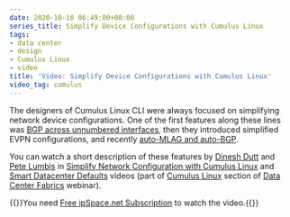 ```yaml
---
date: 2020-10-16 06:49:00+00:00
series_title: Simplify Device Configurations with Cumulus Linux
tags:
- data center
- design
- Cumulus Linux
- video
title: 'Video: Simplify Device Configurations with Cumulus Linux'
video_tag: cumulus
---
```

The designers of Cumulus Linux CLI were always focused on simplifying network device configurations. One of the first features along these lines was [BGP across unnumbered interfaces](/2015/02/bgp-configuration-made-simple-with/), then they introduced simplified EVPN configurations, and recently [auto-MLAG and auto-BGP](/2019/10/auto-mlag-and-auto-bgp-in-cumulus-linux/).

You can watch a short description of these features by [Dinesh Dutt](https://www.ipspace.net/Author:Dinesh_Dutt) and [Pete Lumbis](https://www.ipspace.net/Author:Pete_Lumbis) in [Simplify Network Configuration with Cumulus Linux](https://my.ipspace.net/bin/get/DCFabric/M83%20-%20Simplify%20Network%20Configuration%20with%20Cumulus%20Linux.mp4?doccode=DCFabric) and [Smart Datacenter Defaults](https://my.ipspace.net/bin/get/DCFabric/M83A%20-%20Smart%20Datacenter%20Defaults.mp4?doccode=DCFabric) videos (part of [Cumulus Linux](https://my.ipspace.net/bin/list?id=DCFabric#CUMULUS) section of [Data Center Fabrics](https://www.ipspace.net/Data_Center_Fabrics) webinar).

{{<note free>}}You need [Free ipSpace.net Subscription](https://www.ipspace.net/Subscription/Free) to watch the video.{{</note>}}
